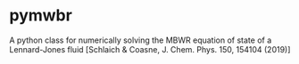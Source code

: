 # pymwbr
A python class for numerically solving the MBWR equation of state of a Lennard-Jones fluid [Schlaich &amp; Coasne, J. Chem. Phys. 150, 154104 (2019)]
